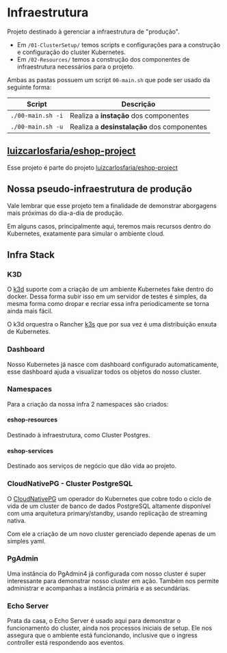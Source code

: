 # Infraestrutura

Projeto destinado à gerenciar a infraestrutura de "produção".

* Em `/01-ClusterSetup/` temos scripts e configurações para a construção e configuração do cluster Kubernetes.
* Em `/02-Resources/` temos a construção dos componentes de infraestrutura necessários para o projeto.

Ambas as pastas possuem um script `00-main.sh` que pode ser usado da seguinte forma:

| Script | Descrição |
| ------ | ------ |
| `./00-main.sh -i` | Realiza a **instação** dos componentes | 
| `./00-main.sh -u` | Realiza a **desinstalação** dos componentes | 

## [luizcarlosfaria/eshop-project](../../../../luizcarlosfaria/eshop-project)

Esse projeto é parte do projeto [luizcarlosfaria/eshop-project](../../../../luizcarlosfaria/eshop-project)
  
## Nossa pseudo-infraestrutura de produção

Vale lembrar que esse projeto tem a finalidade de demonstrar aborgagens mais próximas do dia-a-dia de produção.

Em alguns casos, principalmente aqui, teremos mais recursos dentro do Kubernetes, exatamente para simular o ambiente cloud.

## Infra Stack

### K3D

O [k3d](https://k3d.io/) suporte com a criação de um ambiente Kubernetes fake dentro do docker. Dessa forma subir isso em um servidor de testes é simples, da mesma forma como dropar e recriar essa infra periodicamente se torna ainda mais fácil.

O k3d orquestra o Rancher [k3s](https://k3s.io/) que por sua vez é uma distribuição enxuta de Kubernetes.

### Dashboard

Nosso Kubernetes já nasce com dashboard configurado automaticamente, esse dashboard ajuda a visualizar todos os objetos do nosso cluster.


### Namespaces

Para a criação da nossa infra 2 namespaces são criados:

#### eshop-resources

Destinado à infraestrutura, como Cluster Postgres.

#### eshop-services

Destinado aos serviços de negócio que dão vida ao projeto.

### CloudNativePG - Cluster PostgreSQL

O [CloudNativePG](https://cloudnative-pg.io/) um operador do Kubernetes que cobre todo o ciclo de vida de um cluster de banco de dados PostgreSQL altamente disponível com uma arquitetura primary/standby, usando replicação de streaming nativa.

Com ele a criação de um novo cluster gerenciado depende apenas de um simples yaml.

### PgAdmin

Uma instância do PgAdmin4 já configurada com nosso cluster é super interessante para demonstrar nosso cluster em ação. Também nos permite administrar e acompanhas a instância primária e as secundárias.


### Echo Server

Prata da casa, o Echo Server é usado aqui para demonstrar o funcionamento do cluster, ainda nos processos iniciais de setup. Ele nos assegura que o ambiente está funcionando, inclusive que o ingress controller está respondendo aos eventos.